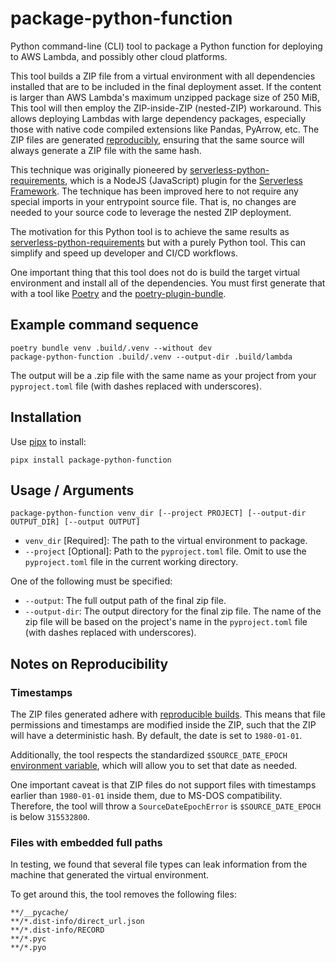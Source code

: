 # package-python-function
Python command-line (CLI) tool to package a Python function for deploying to AWS Lambda, and possibly other cloud platforms.

This tool builds a ZIP file from a virtual environment with all dependencies installed that are to be included in the final deployment asset. If the content is larger than AWS Lambda's maximum unzipped package size of 250 MiB, This tool will then employ the ZIP-inside-ZIP (nested-ZIP) workaround. This allows deploying Lambdas with large dependency packages, especially those with native code compiled extensions like Pandas, PyArrow, etc. The ZIP files are generated [reproducibly](#a-note-on-reproducability), ensuring that the same source will always generate a ZIP file with the same hash.

This technique was originally pioneered by [serverless-python-requirements](https://github.com/serverless/serverless-python-requirements), which is a NodeJS (JavaScript) plugin for the [Serverless Framework](https://github.com/serverless/serverless). The technique has been improved here to not require any special imports in your entrypoint source file. That is, no changes are needed to your source code to leverage the nested ZIP deployment.

The motivation for this Python tool is to achieve the same results as [serverless-python-requirements](https://www.serverless.com/plugins/serverless-python-requirements) but with a purely Python tool. This can simplify and speed up developer and CI/CD workflows.

One important thing that this tool does not do is build the target virtual environment and install all of the dependencies. You must first generate that with a tool like [Poetry](https://github.com/python-poetry/poetry) and the [poetry-plugin-bundle](https://github.com/python-poetry/poetry-plugin-bundle).

## Example command sequence
```shell
poetry bundle venv .build/.venv --without dev
package-python-function .build/.venv --output-dir .build/lambda
```

The output will be a .zip file with the same name as your project from your `pyproject.toml` file (with dashes replaced
with underscores).

## Installation
Use [pipx](https://github.com/pypa/pipx) to install:

```shell
pipx install package-python-function
```

## Usage / Arguments
```shell
package-python-function venv_dir [--project PROJECT] [--output-dir OUTPUT_DIR] [--output OUTPUT]
```

- `venv_dir` [Required]: The path to the virtual environment to package.
- `--project` [Optional]: Path to the `pyproject.toml` file. Omit to use the `pyproject.toml` file in the current working directory.

One of the following must be specified:
- `--output`: The full output path of the final zip file.
- `--output-dir`: The output directory for the final zip file. The name of the zip file will be based on the project's
name in the `pyproject.toml` file (with dashes replaced with underscores).

## Notes on Reproducibility

### Timestamps

The ZIP files generated adhere with [reproducible builds](https://reproducible-builds.org/docs/archives/). This means that file permissions and timestamps are modified inside the ZIP, such that the ZIP will have a deterministic hash. By default, the date is set to `1980-01-01`.

Additionally, the tool respects the standardized `$SOURCE_DATE_EPOCH` [environment variable](https://reproducible-builds.org/docs/source-date-epoch/), which will allow you to set that date as needed.

One important caveat is that ZIP files do not support files with timestamps earlier than `1980-01-01` inside them, due to MS-DOS compatibility. Therefore, the tool will throw a `SourceDateEpochError` is `$SOURCE_DATE_EPOCH` is below `315532800`.

### Files with embedded full paths

In testing, we found that several file types can leak information from the machine that generated the virtual environment.

To get around this, the tool removes the following files:

```gitignore
**/__pycache/
**/*.dist-info/direct_url.json
**/*.dist-info/RECORD
**/*.pyc
**/*.pyo
```
